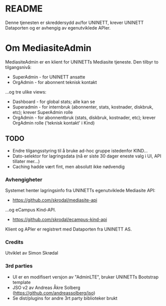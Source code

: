 # README #

Denne tjenesten er skreddersydd av/for UNINETT, krever UNINETT Dataporten og er avhengig av egenutviklede APIer.

# Om MediasiteAdmin #

MediasiteAdmin er en klient for UNINETTs Mediasite tjeneste. Den tilbyr to tilgangsnivå:

* SuperAdmin - for UNINETT ansatte
* OrgAdmin - for abonnent teknisk kontakt

...og tre ulike views: 

* Dashboard - for global stats; alle kan se
* Superadmin - for internbruk (abonnenter, stats, kostnader, diskbruk, etc); krever SuperAdmin rolle
* OrgAdmin - for abonnentbruk (stats, diskbruk, kostnader, etc); krever OrgAdmin rolle ('teknisk kontakt' i Kind)

## TODO ##

* Endre tilgangsstyring til å bruke ad-hoc gruppe istedenfor KIND...
* Dato-selektor for lagringsdata (nå er siste 30 dager eneste valg i UI, API tillater mer...)
* Caching hadde vært fint, men absolutt ikke nødvendig 

### Avhengigheter ###

Systemet henter lagringsinfo fra UNINETTs egenutviklede Mediasite API:
 
 * https://github.com/skrodal/mediasite-api
 
 ...og eCampus Kind-API.
 
 * https://github.com/skrodal/ecampus-kind-api

Klient og APIer er registrert med Dataporten fra UNINETT AS.

### Credits ###

Utviklet av Simon Skrødal

### 3rd parties ###

- UI er en modifisert versjon av "AdminLTE", bruker UNINETTs Bootstrap template
- JSO v2 av Andreas Åkre Solberg (https://github.com/andreassolberg/jso)
- Se dist/plugins for andre 3rt party biblioteker brukt
